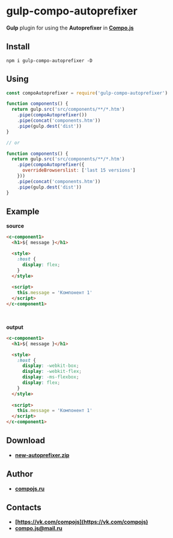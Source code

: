 # gulp-compo-autoprefixer

**Gulp** plugin for using the **Autoprefixer** in **[Compo.js](http://compojs.ru/)**

## Install

```
npm i gulp-compo-autoprefixer -D
```

## Using

```js
const compoAutoprefixer = require('gulp-compo-autoprefixer')

function components() {
  return gulp.src('src/components/**/*.htm')
    .pipe(compoAutoprefixer())
    .pipe(concat('components.htm'))
    .pipe(gulp.dest('dist'))
}

// or

function components() {
  return gulp.src('src/components/**/*.htm')
    .pipe(compoAutoprefixer({
      overrideBrowserslist: ['last 15 versions']
    }))
    .pipe(concat('components.htm'))
    .pipe(gulp.dest('dist'))
}
```

## Example

**source**

```html
<c-component1>
  <h1>${ message }</h1>

  <style>
    :host {
      display: flex;
    }
  </style>
    
  <script>
    this.message = 'Компонент 1'
  </script>
</c-component1>
```
<br>

**output**

```html
<c-component1>
  <h1>${ message }</h1>

  <style>
    :host {
      display: -webkit-box;
      display: -webkit-flex;
      display: -ms-flexbox;
      display: flex;
    }
  </style>
    
  <script>
    this.message = 'Компонент 1'
  </script>
</c-component1>
```

## Download

- **[new-autoprefixer.zip](http://compojs.ru/dist/files/new-autoprefixer.zip)**


## Author

- **[compojs.ru](http://www.compojs.ru)**

## Contacts

- **[https://vk.com/compojs](https://vk.com/compojs)**
- **[compo.js@mail.ru](mailto:compo.js@mail.ru)**
